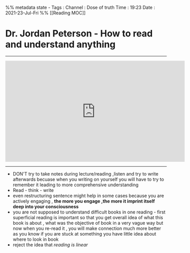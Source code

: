 

%% metadata 
state - 
Tags : 
Channel : Dose of truth
Time : 19:23
Date : 2021-23-Jul-Fri
%%
[[Reading MOC]]

# Dr. Jordan Peterson - How to read and understand anything



***

<iframe width="560" height="315" src="https://www.youtube.com/embed/Y_d7DdNzkLw" title="YouTube video player" frameborder="0" allow="accelerometer; autoplay; clipboard-write; encrypted-media; gyroscope; picture-in-picture" allowfullscreen></iframe>

***


- DON'T try to take notes during lecture/reading ,listen and try to write afterwards becuase when you writing on yourself you will have to try to remember it leading to more comprehensive understanding
- Read - think - write
- even restructuring sentence might help in some cases because you are actively engaging , **the more you engage ,the more it imprint itself deep into your consciousness**
- you are not supposed to understand difficult books in one reading - first superficial reading is important so that you get overall idea of what this book is about , what was the objective of book in a very vague way but now when you re-read it , you will make connection much more better as you know if you are stuck at something you have little idea about where to look in book 
- reject the idea that *reading is linear*  